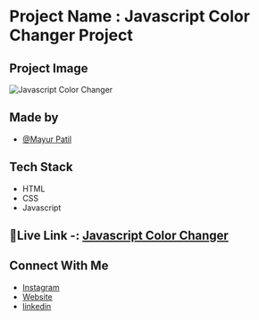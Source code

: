 # Project Name : Javascript Color Changer Project

## Project Image 

![ Javascript Color Changer ](https://i.ibb.co/8MzfYy1/download-8.png)

## Made by 

- [@Mayur Patil](https://github.com/Mayurpatillll)

## Tech Stack

* HTML
* CSS
* Javascript 

## 🔗Live Link -: [Javascript Color Changer ](https://mayurpatillll.github.io/Color-Changed-Javascript/)


## Connect With Me

 * [Instagram ](https://www.instagram.com/iam.mayurpatil/)
 * [Website ](https://mayurpatil.online)
 * [linkedin](linkedin.com/in/mayur-patil-715878245/)



